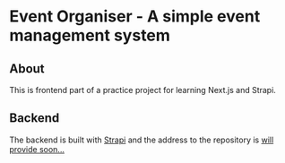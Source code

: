 # Event Organiser - A simple event management system

## About
This is frontend part of a practice project for learning Next.js and Strapi. 

## Backend
The backend is built with [Strapi](https://strapi.io/) and the address to the repository is [will provide soon...]()
